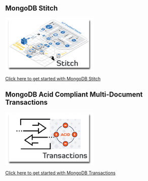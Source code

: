 ## MongoDB Stitch
![Stitch](img/stitch2.jpg "Stitch")   

[Click here to get started with MongoDB Stitch](Stitch)

## MongoDB Acid Compliant Multi-Document Transactions
![Transactions](img/transactions.jpg "Transactions")

[Click here to get started with MongoDB Transactions](Transactions)
